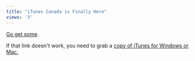 ```yaml
---
title: "iTunes Canada is Finally Here"
views: '3'
---
```

<p><a href="https://phobos.apple.com/WebObjects/MZStore.woa/wa/viewAlbum?playlistId=30923368">Go get some</a>.</p>
<p>If that link doesn't work, you need to grab a <a href="https://www.apple.com/ca/itunes/">copy of iTunes for Windows or Mac.</a></p>
